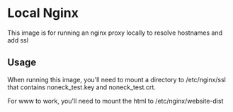 # Local Nginx
This image is for running an nginx proxy locally to resolve hostnames and add ssl

## Usage
When running this image, you'll need to mount a directory to /etc/nginx/ssl that contains noneck_test.key and noneck_test.crt.

For www to work, you'll need to mount the html to /etc/nginx/website-dist
